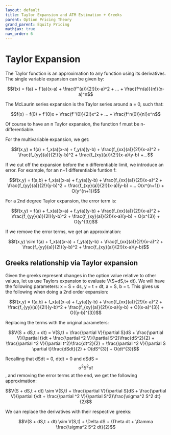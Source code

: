 ```yaml
---
layout: default
title: Taylor Expansion and ATM Estimation + Greeks
parent: Option Pricing Theory
grand_parent: Equity Pricing
mathjax: true
nav_order: 6
---
```

# Taylor Expansion
The Taylor function is an approximation to any function using its derivatives. The single variable expansion can be given by:

$$f(x) = f(a) + f'(a)(x-a) + \frac{f''(a)}{2!}(x-a)^2 + ... + \frac{f^n(a)}{n!}(x-a)^n$$

The McLaurin series expansion is the Taylor series around a = 0, such that:

$$f(x) = f(0) + f'(0)x + \frac{f''(0)}{2!}x^2 + ... + \frac{f^n(0)}{n!}x^n$$

Of course to have an n Taylor expansion, the function f must be n-differentiable. 

For the multivariable expansion, we get:

$$f(x,y) = f(a) + f_x(a)(x-a) + f_y(a)(y-b) + \frac{f_{xx}(a)}{2!}(x-a)^2 + \frac{f_{yy}(a)}{2!}(y-b)^2 + \frac{f_{xy}(a)}{2!}(x-a)(y-b) +...$$

If we cut off the expansion before the n differentiable limit, we introduce an error. For example, for an n+1 differentiable funtion f:

$$f(x,y) = f(a,b) + f_x(a)(x-a) + f_y(a)(y-b) + \frac{f_{xx}(a)}{2!}(x-a)^2 + \frac{f_{yy}(a)}{2!}(y-b)^2 + \frac{f_{xy}(a)}{2!}(x-a)(y-b) +... O(x^{n+1}) + O(y^{n+1})$$

For a 2nd degree Taylor expansion, the error term is:

$$f(x,y) = f(a) + f_x(a)(x-a) + f_y(a)(y-b) + \frac{f_{xx}(a)}{2!}(x-a)^2 + \frac{f_{yy}(a)}{2!}(y-b)^2 + \frac{f_{xy}(a)}{2!}(x-a)(y-b) + O(x^{3}) + O(y^{3})$$

If we remove the error terms, we get an approximation:

$$f(x,y) \sim f(a) + f_x(a)(x-a) + f_y(a)(y-b) + \frac{f_{xx}(a)}{2!}(x-a)^2 + \frac{f_{yy}(a)}{2!}(y-b)^2 + \frac{f_{xy}(a)}{2!}(x-a)(y-b)$$

## Greeks relationship via Taylor expansion
Given the greeks represent changes in the option value relative to other values, let us use Taylors expansion to evaluate V(S+dS,t+ dt). We will have the following parameters: x = S + ds, y = t + dt, a = S, b = t. This gives us the following when doing a 2nd order expansion:

$$f(x,y) = f(a,b) + f_x(a)(x-a) + f_y(a)(y-b) + \frac{f_{xx}(a)}{2!}(x-a)^2 + \frac{f_{yy}(a)}{2!}(y-b)^2 + \frac{f_{xy}(a)}{2!}(x-a)(y-b) + O((x-a)^{3}) + O((y-b)^{3})$$

Replacing the terms with the original parameters:

$$V(S + dS,t + dt) = V(S,t) + \frac{\partial V}{\partial S}dS + \frac{\partial V}{\partial t}dt  + \frac{\partial ^2 V}{\partial S^2}\frac{dS^2}{2}  + \frac{\partial ^2 V}{\partial t^2}\frac{dt^2}{2} + \frac{\partial ^2 V}{\partial S \partial t}\frac{dSdt}{2} + O(dS^{3}) + O(dt^{3})$$

Recalling that dSdt = 0, dtdt = 0 and dSdS = $$\sigma ^2 S^2 dt$$, and removing the error terms at the end, we get the following approximation:

$$V(S + dS,t + dt) \sim V(S,t) + \frac{\partial V}{\partial S}dS + \frac{\partial V}{\partial t}dt  + \frac{\partial ^2 V}{\partial S^2}\frac{\sigma^2 S^2 dt}{2}$$

We can replace the derivatives with their respective greeks:

$$V(S + dS,t + dt) \sim V(S,t) + \Delta dS + \Theta dt  + \Gamma \frac{\sigma^2 S^2 dt}{2}$$
